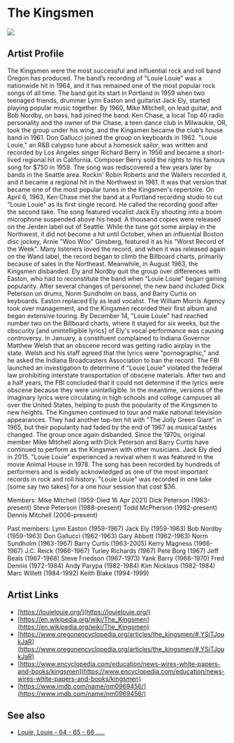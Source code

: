 # The Kingsmen

![](../../asssets/artists/The_Kingsmen.png)

## Artist Profile

The Kingsmen were the most successful and influential rock and roll band Oregon has produced. The band’s recording of "Louie Louie" was a nationwide hit in 1964, and it has remained one of the most popular rock songs of all time.
The band got its start in Portland in 1959 when two teenaged friends, drummer Lynn Easton and guitarist Jack Ely, started playing popular music together. By 1960, Mike Mitchell, on lead guitar, and Bob Nordby, on bass, had joined the band. Ken Chase, a local Top 40 radio personality and the owner of the Chase, a teen dance club in Milwaukie, OR, took the group under his wing, and the Kingsmen became the club’s house band in 1961. Don Gallucci joined the group on keyboards in 1962.
"Louie Louie," an R&B calypso tune about a homesick sailor, was written and recorded by Los Angeles singer Richard Berry in 1956 and became a short-lived regional hit in California. Composer Berry sold the rights to his famous song for $750 in 1959. The song was rediscovered a few years later by bands in the Seattle area. Rockin' Robin Roberts and the Wailers recorded it, and it became a regional hit in the Northwest in 1961. It was that version that became one of the most popular tunes in the Kingsmen's repertoire.
On April 6, 1963, Ken Chase met the band at a Portland recording studio to cut "Louie Louie" as its first single record. He called the recording good after the second take. The song featured vocalist Jack Ely shouting into a boom microphone suspended above his head. A thousand copies were released on the Jerden label out of Seattle. While the tune got some airplay in the Northwest, it did not become a hit until October, when an influential Boston disc jockey, Arnie "Woo Woo" Ginsberg, featured it as his "Worst Record of the Week". Many listeners loved the record, and when it was released again on the Wand label, the record began to climb the Billboard charts, primarily because of sales in the Northeast.
Meanwhile, in August 1963, the Kingsmen disbanded. Ely and Nordby quit the group over differences with Easton, who had to reconstitute the band when "Louie Louie" began gaining popularity. After several changes of personnel, the new band included Dick Peterson on drums, Norm Sundholm on bass, and Barry Curtis on keyboards. Easton replaced Ely as lead vocalist. The William Morris Agency took over management, and the Kingsmen recorded their first album and began extensive touring.
By December 14, "Louie Louie" had reached number two on the Billboard charts, where it stayed for six weeks, but the obscurity [and unintelligible lyrics] of Ely's vocal performance was causing controversy. In January, a constituent complained to Indiana Governor Matthew Welsh that an obscene record was getting radio airplay in the state. Welsh and his staff agreed that the lyrics were "pornographic," and he asked the Indiana Broadcasters Association to ban the record. The FBI launched an investigation to determine if "Louie Louie" violated the federal law prohibiting interstate transportation of obscene materials. After two and a half years, the FBI concluded that it could not determine if the lyrics were obscene because they were unintelligible. In the meantime, versions of the imaginary lyrics were circulating in high schools and college campuses all over the United States, helping to push the popularity of the Kingsmen to new heights.
The Kingsmen continued to tour and make national television appearances. They had another top-ten hit with "The Jolly Green Giant" in 1965, but their popularity had faded by the end of 1967 as musical tastes changed. The group once again disbanded. Since the 1970s, original member Mike Mitchell along with Dick Peterson and Barry Curtis have continued to perform as the Kingsmen with other musicians. Jack Ely died in 2015.
"Louie Louie" experienced a revival when it was featured in the movie Animal House in 1978. The song has been recorded by hundreds of performers and is widely acknowledged as one of the most important records in rock and roll history. "Louie Louie" was recorded in one take [some say two takes] for a one hour session that cost $36.

Members:
Mike Mitchell (1959-Died 16 Apr 2021)
Dick Peterson (1963-present)
Steve Peterson (1988-present)
Todd McPherson (1992-present)
Dennis Mitchell (2006-present)

Past members:
Lynn Easton (1959-1967)
Jack Ely (1959-1963)
Bob Nordby (1959-1963)
Don Gallucci (1962-1963)
Gary Abbott (1962-1963)
Norm Sundholm (1963-1967)
Barry Curtis (1963-2005)
Kerry Magness (1966-1967)
J.C. Reick (1966-1967)
Turley Richards (1967)
Pete Borg (1967)
Jeff Beals (1967-1968)
Steve Friedson (1967-1973)
Yank Barry (1968-1970)
Fred Dennis (1972-1984)
Andy Parypa (1982-1984)
Kim Nicklaus (1982-1984)
Marc Willett (1984-1992)
Keith Blake (1994-1999)

## Artist Links

- [https://louielouie.org/](https://louielouie.org/)
- [https://en.wikipedia.org/wiki/The_Kingsmen](https://en.wikipedia.org/wiki/The_Kingsmen)
- [https://www.oregonencyclopedia.org/articles/the_kingsmen/#.YSiTJoukJaR](https://www.oregonencyclopedia.org/articles/the_kingsmen/#.YSiTJoukJaR)
- [https://www.encyclopedia.com/education/news-wires-white-papers-and-books/kingsmen](https://www.encyclopedia.com/education/news-wires-white-papers-and-books/kingsmen)
- [https://www.imdb.com/name/nm0969456/](https://www.imdb.com/name/nm0969456/)


## See also

- [Louie, Louie - 64 - 65 - 66 .....](The_Kingsmen-Louie__Louie_-_64_-_65_-_66_.md)
